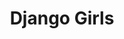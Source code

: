 ---
title: Django Girls 
category: web-dev
resource-url: https://tutorial.djangogirls.org/en/
blurb: Learn to make a website using django framework.
suggester: Reemma
audience: beginner
---
